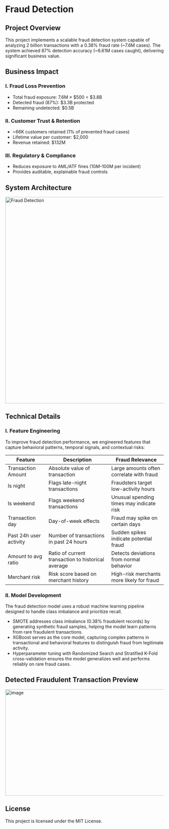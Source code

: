 # Fraud Detection
## Project Overview
This project implements a scalable fraud detection system capable of analyzing 2 billion transactions with a 0.38% fraud rate (~7.6M cases). The system achieved 87% detection accuracy (~6.61M cases caught), delivering significant business value.

## Business Impact
### I. Fraud Loss Prevention
* Total fraud exposure: 7.6M × $500 = $3.8B
* Detected fraud (87%): $3.3B protected
* Remaining undetected: $0.5B

### II. Customer Trust & Retention
* ~66K customers retained (1% of prevented fraud cases)
* Lifetime value per customer: $2,000
* Revenue retained: $132M

### III. Regulatory & Compliance
* Reduces exposure to AML/ATF fines ($10M–$100M per incident)
* Provides auditable, explainable fraud controls

## System Architecture
<img width="951" height="656" alt="Fraud Detection" src="https://github.com/user-attachments/assets/02108ed4-bae4-4cc8-8608-ad7fc0e2077f" />

## Technical Details
### I. Feature Engineering
To improve fraud detection performance, we engineered features that capture behavioral patterns, temporal signals, and contextual risks:

| Feature               | Description                                 | Fraud Relevance                                      |
|-----------------------|---------------------------------------------|-----------------------------------------------------|
| Transaction Amount    | Absolute value of transaction               | Large amounts often correlate with fraud           |
| Is night              | Flags late-night transactions               | Fraudsters target low-activity hours              |
| Is weekend            | Flags weekend transactions                  | Unusual spending times may indicate risk          |
| Transaction day       | Day-of-week effects                          | Fraud may spike on certain days                    |
| Past 24h user activity| Number of transactions in past 24 hours    | Sudden spikes indicate potential fraud            |
| Amount to avg ratio   | Ratio of current transaction to historical average | Detects deviations from normal behavior       |
| Merchant risk         | Risk score based on merchant history        | High-risk merchants more likely for fraud         |

### II. Model Development
The fraud detection model uses a robust machine learning pipeline designed to handle class imbalance and prioritize recall.
* SMOTE addresses class imbalance (0.38% fraudulent records) by generating synthetic fraud samples, helping the model learn patterns from rare fraudulent transactions.
* XGBoost serves as the core model, capturing complex patterns in transactional and behavioral features to distinguish fraud from legitimate activity.
* Hyperparameter tuning with Randomized Search and Stratified K-Fold cross-validation ensures the model generalizes well and performs reliably on rare fraud cases.

## Detected Fraudulent Transaction Preview
<img width="565" height="338" alt="image" src="https://github.com/user-attachments/assets/a6d94138-0208-4148-bc0e-2ec551f9116e" />

## License
This project is licensed under the MIT License.
